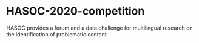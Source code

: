 # HASOC-2020-competition
HASOC provides a forum and a data challenge for multilingual research on the identification of problematic content.
